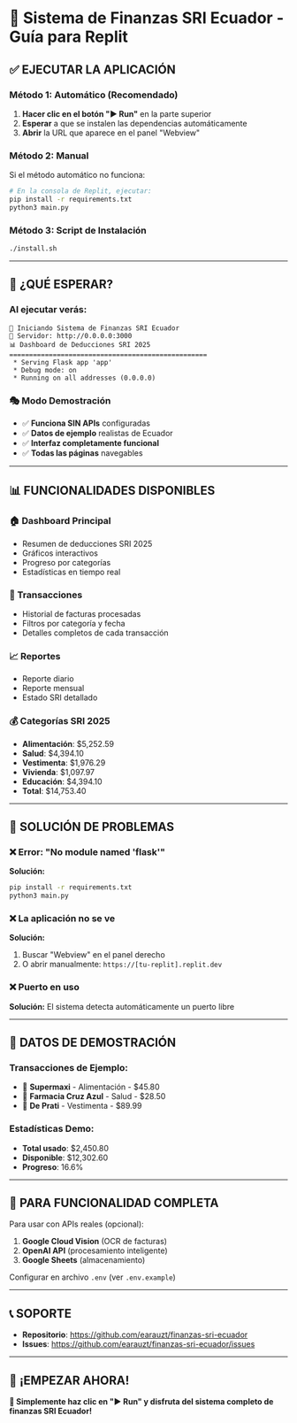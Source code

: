 # 🚀 Sistema de Finanzas SRI Ecuador - Guía para Replit

## ✅ **EJECUTAR LA APLICACIÓN**

### **Método 1: Automático (Recomendado)**
1. **Hacer clic en el botón "▶️ Run"** en la parte superior
2. **Esperar** a que se instalen las dependencias automáticamente
3. **Abrir** la URL que aparece en el panel "Webview"

### **Método 2: Manual**
Si el método automático no funciona:

```bash
# En la consola de Replit, ejecutar:
pip install -r requirements.txt
python3 main.py
```

### **Método 3: Script de Instalación**
```bash
./install.sh
```

---

## 🎯 **¿QUÉ ESPERAR?**

### **Al ejecutar verás:**
```
🚀 Iniciando Sistema de Finanzas SRI Ecuador
📍 Servidor: http://0.0.0.0:3000
📊 Dashboard de Deducciones SRI 2025
==================================================
 * Serving Flask app 'app'
 * Debug mode: on
 * Running on all addresses (0.0.0.0)
```

### **🎭 Modo Demostración**
- ✅ **Funciona SIN APIs** configuradas
- ✅ **Datos de ejemplo** realistas de Ecuador
- ✅ **Interfaz completamente funcional**
- ✅ **Todas las páginas** navegables

---

## 📊 **FUNCIONALIDADES DISPONIBLES**

### **🏠 Dashboard Principal**
- Resumen de deducciones SRI 2025
- Gráficos interactivos
- Progreso por categorías
- Estadísticas en tiempo real

### **🧾 Transacciones**
- Historial de facturas procesadas
- Filtros por categoría y fecha
- Detalles completos de cada transacción

### **📈 Reportes**
- Reporte diario
- Reporte mensual
- Estado SRI detallado

### **💰 Categorías SRI 2025**
- **Alimentación**: $5,252.59
- **Salud**: $4,394.10
- **Vestimenta**: $1,976.29
- **Vivienda**: $1,097.97
- **Educación**: $4,394.10
- **Total**: $14,753.40

---

## 🔧 **SOLUCIÓN DE PROBLEMAS**

### **❌ Error: "No module named 'flask'"**
**Solución:**
```bash
pip install -r requirements.txt
python3 main.py
```

### **❌ La aplicación no se ve**
**Solución:**
1. Buscar "Webview" en el panel derecho
2. O abrir manualmente: `https://[tu-replit].replit.dev`

### **❌ Puerto en uso**
**Solución:** El sistema detecta automáticamente un puerto libre

---

## 🎉 **DATOS DE DEMOSTRACIÓN**

### **Transacciones de Ejemplo:**
- 🏪 **Supermaxi** - Alimentación - $45.80
- 💊 **Farmacia Cruz Azul** - Salud - $28.50
- 👕 **De Prati** - Vestimenta - $89.99

### **Estadísticas Demo:**
- **Total usado**: $2,450.80
- **Disponible**: $12,302.60
- **Progreso**: 16.6%

---

## 🚀 **PARA FUNCIONALIDAD COMPLETA**

Para usar con APIs reales (opcional):

1. **Google Cloud Vision** (OCR de facturas)
2. **OpenAI API** (procesamiento inteligente)
3. **Google Sheets** (almacenamiento)

Configurar en archivo `.env` (ver `.env.example`)

---

## 📞 **SOPORTE**

- **Repositorio**: https://github.com/earauzt/finanzas-sri-ecuador
- **Issues**: https://github.com/earauzt/finanzas-sri-ecuador/issues

---

## 🎯 **¡EMPEZAR AHORA!**

**📌 Simplemente haz clic en "▶️ Run" y disfruta del sistema completo de finanzas SRI Ecuador!** 